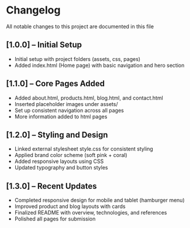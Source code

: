 # Changelog  
All notable changes to this project are documented in this file 

## [1.0.0] – Initial Setup  
- Initial setup with project folders (assets, css, pages)
- Added index.html (Home page) with basic navigation and hero section  

## [1.1.0] – Core Pages Added  
- Added about.html, products.html, blog.html, and contact.html  
- Inserted placeholder images under assets/  
- Set up consistent navigation across all pages
- More information added to html pages

## [1.2.0] – Styling and Design  
- Linked external stylesheet style.css for consistent styling 
- Applied brand color scheme (soft pink + coral)  
- Added responsive layouts using CSS  
- Updated typography and button styles  

## [1.3.0] – Recent Updates  
- Completed responsive design for mobile and tablet (hamburger menu)  
- Improved product and blog layouts with cards  
- Finalized README with overview, technologies, and references  
- Polished all pages for submission